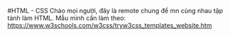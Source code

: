 #HTML - CSS
Chào mọi người, đây là remote chung để mn cùng nhau tập tành làm HTML. 
Mẫu mình cần làm theo: https://www.w3schools.com/w3css/tryw3css_templates_website.htm
